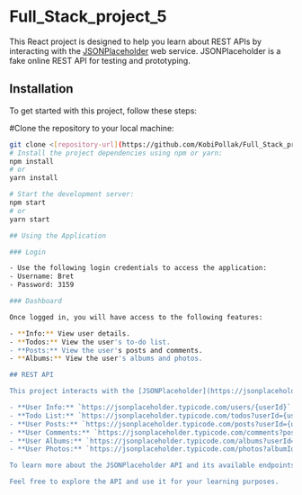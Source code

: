 # Full_Stack_project_5

This React project is designed to help you learn about REST APIs by interacting with the [JSONPlaceholder](https://jsonplaceholder.typicode.com/) web service. JSONPlaceholder is a fake online REST API for testing and prototyping.

## Installation

To get started with this project, follow these steps:

#Clone the repository to your local machine:

   ```bash
   git clone <[repository-url](https://github.com/KobiPollak/Full_Stack_project_5)>
# Install the project dependencies using npm or yarn:
npm install
# or
yarn install

# Start the development server:
npm start
# or
yarn start

## Using the Application

### Login

- Use the following login credentials to access the application:
  - Username: Bret
  - Password: 3159

### Dashboard

Once logged in, you will have access to the following features:

- **Info:** View user details.
- **Todos:** View the user's to-do list.
- **Posts:** View the user's posts and comments.
- **Albums:** View the user's albums and photos.

## REST API

This project interacts with the [JSONPlaceholder](https://jsonplaceholder.typicode.com/) REST API. JSONPlaceholder is a mock online REST API service that provides data for testing and prototyping. The project uses the following API endpoints to fetch data:

- **User Info:** `https://jsonplaceholder.typicode.com/users/{userId}`
- **Todo List:** `https://jsonplaceholder.typicode.com/todos?userId={userId}`
- **User Posts:** `https://jsonplaceholder.typicode.com/posts?userId={userId}`
- **User Comments:** `https://jsonplaceholder.typicode.com/comments?postId={postId}`
- **User Albums:** `https://jsonplaceholder.typicode.com/albums?userId={userId}`
- **User Photos:** `https://jsonplaceholder.typicode.com/photos?albumId={albumId}`

To learn more about the JSONPlaceholder API and its available endpoints, please visit [JSONPlaceholder API Documentation](https://jsonplaceholder.typicode.com/guide).

Feel free to explore the API and use it for your learning purposes.
